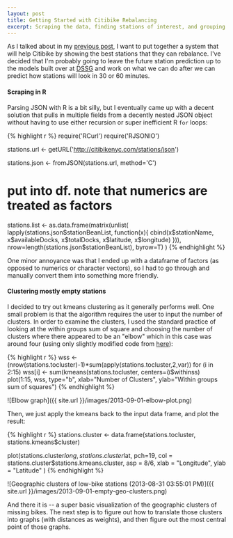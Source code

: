 ```yaml
---
layout: post
title: Getting Started with Citibike Rebalancing
excerpt: Scraping the data, finding stations of interest, and grouping them with R.
---
```


As I talked about in my [previous post](bensmithgall.com/blog/citibike-thoughts), I want to put together a system that will help Citibike by showing the best stations that they can rebalance. I've decided that I'm probably going to leave the future station prediction up to the models built over at [DSSG](https://github.com/dssg/bikeshare) and work on what we can do after we can predict how stations will look in 30 or 60 minutes.

#### Scraping in R

Parsing JSON with R is a bit silly, but I eventually came up with a decent solution that pulls in multiple fields from a decently nested JSON object without having to use either recursion or super inefficient R `for` loops:

{% highlight r %}
require('RCurl')
require('RJSONIO')

stations.url <- getURL('http://citibikenyc.com/stations/json')

stations.json <- fromJSON(stations.url, method='C')

# put into df. note that numerics are treated as factors
stations.list <- as.data.frame(matrix(unlist(
  lapply(stations.json$stationBeanList, function(x){
    cbind(x$stationName, x$availableDocks, x$totalDocks, x$latitude, x$longitude)
    })), nrow=length(stations.json$stationBeanList), byrow=T)
  )
{% endhighlight %}

One minor annoyance was that I ended up with a dataframe of factors (as opposed to numerics or character vectors), so I had to go through and manually convert them into something more friendly.

#### Clustering mostly empty stations

I decided to try out kmeans clustering as it generally performs well. One small problem is that the algorithm requires the user to input the number of clusters. In order to examine the clusters, I used the standard practice of looking at the within groups sum of square and choosing the number of clusters where there appeared to be an "elbow" which in this case was around four (using only slightly modified code from [here](http://www.statmethods.net/advstats/cluster.html)):

{% highlight r %}
wss <- (nrow(stations.tocluster)-1)*sum(apply(stations.tocluster,2,var))
for (i in 2:15) wss[i] <- sum(kmeans(stations.tocluster, 
                                     centers=i)$withinss)
plot(1:15, wss, type="b", xlab="Number of Clusters",
     ylab="Within groups sum of squares")
{% endhighlight %}

![Elbow graph]({{ site.url }}/images/2013-09-01-elbow-plot.png)

Then, we just apply the kmeans back to the input data frame, and plot the result:

{% highlight r %}
stations.cluster <- data.frame(stations.tocluster, stations.kmeans$cluster)

plot(stations.cluster$long, stations.cluster$lat, pch=19,
     col = stations.cluster$stations.kmeans.cluster,
     asp = 8/6,
     xlab = "Longitude",
     ylab = "Latitude"
)
{% endhighlight %}

![Geographic clusters of low-bike stations (2013-08-31 03:55:01 PM)]({{ site.url }}/images/2013-09-01-empty-geo-clusters.png)

And there it is -- a super basic visualization of the geographic clusters of missing bikes. The next step is to figure out how to translate those clusters into graphs (with distances as weights), and then figure out the most central point of those graphs.